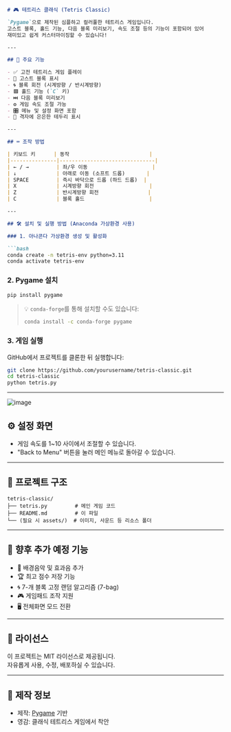 
```markdown
# 🎮 테트리스 클래식 (Tetris Classic)

`Pygame`으로 제작된 심플하고 컬러풀한 테트리스 게임입니다.  
고스트 블록, 홀드 기능, 다음 블록 미리보기, 속도 조절 등의 기능이 포함되어 있어  
재미있고 쉽게 커스터마이징할 수 있습니다!

---

## 🧩 주요 기능

- ✅ 고전 테트리스 게임 플레이
- 👻 고스트 블록 표시
- 🌀 블록 회전 (시계방향 / 반시계방향)
- 🟪 홀드 기능 (`C` 키)
- ⏭️ 다음 블록 미리보기
- ⚙️ 게임 속도 조절 가능
- 🎛️ 메뉴 및 설정 화면 포함
- 🧱 격자에 은은한 테두리 표시

---

## ⌨️ 조작 방법

| 키보드 키      | 동작                          |
|---------------|-------------------------------|
| ← / →         | 좌/우 이동                     |
| ↓             | 아래로 이동 (소프트 드롭)       |
| SPACE         | 즉시 바닥으로 드롭 (하드 드롭)  |
| X             | 시계방향 회전                  | 
| Z             | 반시계방향 회전                |
| C             | 블록 홀드                     |

---

## 🛠️ 설치 및 실행 방법 (Anaconda 가상환경 사용)

### 1. 아나콘다 가상환경 생성 및 활성화

```bash
conda create -n tetris-env python=3.11
conda activate tetris-env
```

### 2. Pygame 설치

```bash
pip install pygame
```

> 💡 `conda-forge`를 통해 설치할 수도 있습니다:
> ```bash
> conda install -c conda-forge pygame
> ```

### 3. 게임 실행

GitHub에서 프로젝트를 클론한 뒤 실행합니다:

```bash
git clone https://github.com/yourusername/tetris-classic.git
cd tetris-classic
python tetris.py
```

---

![image](https://github.com/user-attachments/assets/ef23e7ee-79e0-4241-ab5d-b55d7fec7704)


## ⚙️ 설정 화면

- 게임 속도를 1~10 사이에서 조절할 수 있습니다.
- "Back to Menu" 버튼을 눌러 메인 메뉴로 돌아갈 수 있습니다.

---

## 📁 프로젝트 구조

```
tetris-classic/
├── tetris.py         # 메인 게임 코드
├── README.md         # 이 파일
└── (필요 시 assets/)  # 이미지, 사운드 등 리소스 폴더
```

---

## 🚀 향후 추가 예정 기능

- 🎵 배경음악 및 효과음 추가
- 🏆 최고 점수 저장 기능
- 🌀 7-개 블록 고정 랜덤 알고리즘 (7-bag)
- 🎮 게임패드 조작 지원
- 🖥️ 전체화면 모드 전환

---

## 📄 라이선스

이 프로젝트는 MIT 라이선스로 제공됩니다.  
자유롭게 사용, 수정, 배포하실 수 있습니다.

---

## 🙌 제작 정보

- 제작: [Pygame](https://www.pygame.org/) 기반
- 영감: 클래식 테트리스 게임에서 착안

